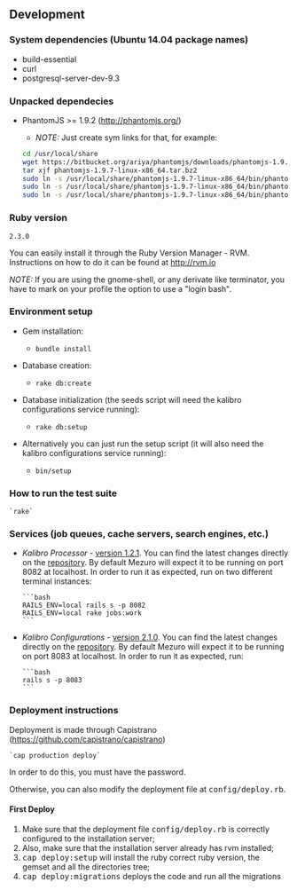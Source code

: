 ## Development

### System dependencies (Ubuntu 14.04 package names)
  - build-essential
  - curl
  - postgresql-server-dev-9.3

### Unpacked dependecies
  - PhantomJS >= 1.9.2 (http://phantomjs.org/)
    - *NOTE:* Just create sym links for that, for example:

    ```bash
    cd /usr/local/share
    wget https://bitbucket.org/ariya/phantomjs/downloads/phantomjs-1.9.7-linux-x86_64.tar.bz2
    tar xjf phantomjs-1.9.7-linux-x86_64.tar.bz2
    sudo ln -s /usr/local/share/phantomjs-1.9.7-linux-x86_64/bin/phantomjs /usr/local/share/phantomjs
    sudo ln -s /usr/local/share/phantomjs-1.9.7-linux-x86_64/bin/phantomjs /usr/local/bin/phantomjs
    sudo ln -s /usr/local/share/phantomjs-1.9.7-linux-x86_64/bin/phantomjs /usr/bin/phantomjs
    ```

### Ruby version

  `2.3.0`

  You can easily install it through the Ruby Version Manager - RVM. Instructions on how to do it can be found at http://rvm.io

  *NOTE:* If you are using the gnome-shell, or any derivate like terminator, you have to mark on your profile the option to use a "login bash".


### Environment setup

- Gem installation:
  - `bundle install`

- Database creation:
  - `rake db:create`

- Database initialization (the seeds script will need the kalibro configurations service running):
  - `rake db:setup`

- Alternatively you can just run the setup script (it will also need the kalibro configurations service running):
  - `bin/setup`

### How to run the test suite

    `rake`

### Services (job queues, cache servers, search engines, etc.)

- _Kalibro Processor_ - [version 1.2.1](https://github.com/mezuro/kalibro_processor/archive/v1.2.1.zip).
  You can find the latest changes directly on the [repository](https://github.com/mezuro/kalibro_processor).
  By default Mezuro will expect it to be running on port 8082 at localhost.
  In order to run it as expected, run on two different terminal instances:

      ```bash
      RAILS_ENV=local rails s -p 8082
      RAILS_ENV=local rake jobs:work
      ```

- _Kalibro Configurations_ - [version 2.1.0](https://github.com/mezuro/kalibro_configurations/archive/v2.1.0.zip).
  You can find the latest changes directly on the [repository](https://github.com/mezuro/kalibro_configurations).
  By default Mezuro will expect it to be running on port 8083 at localhost.
  In order to run it as expected, run:

      ```bash
      rails s -p 8083
      ```

### Deployment instructions

  Deployment is made through Capistrano (https://github.com/capistrano/capistrano)

    `cap production deploy`

  In order to do this, you must have the password.

  Otherwise, you can also modify the deployment file at <tt>config/deploy.rb</tt>.

#### First Deploy

  1. Make sure that the deployment file <tt>config/deploy.rb</tt> is correctly configured to the installation server;
  2. Also, make sure that the installation server already has rvm installed;
  3. <tt>cap deploy:setup</tt> will install the ruby correct ruby version, the gemset and all the directories tree;
  4. <tt>cap deploy:migrations</tt> deploys the code and run all the migrations
